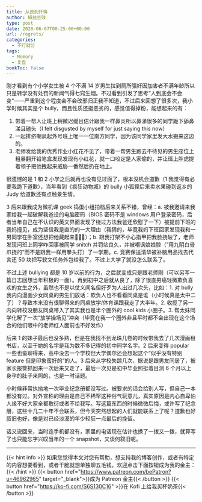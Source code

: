 ```yaml
---
title: 从良到忏悔
author: 椒盐豆豉
type: post
date: 2020-06-07T00:25:00+00:00
url: /regrets/
categories:
  - 不行就分
tags:
  - Memory
  - 复盘
bookToc: false
---
```

刚才看到有个小学女生被 4 个不满 14 岁男生拉到厕所强奸因加害者不满年龄所以只是转学没有处罚的新闻气得七窍生烟。不过看到引发了思考“人到底会不会变“——严重到这个程度会不会改邪归正我不知道，不过后来回想了很多次，我小学时候其实是个 bully，而且性质还挺恶劣的，感觉值得掉粉，能想起来的有：

1. 带着一帮人让班上稍微迟缓且估计跟我一样鼻炎所以鼻涕很多的同学跪下舔鼻涕且磕头（I felt disgusted by myself for just saying this now）
2. 一起排挤嘲讽起外号班上唯一一位南方同学，因为该同学家里发大水搬来这边的。
3. 老师发给我的优秀作业小红花不见了，带着一帮男生跑去不待见的男生座位上粗暴翻开铅笔盒发现发现有小红花，就一口咬定是人家偷的，并让班上胖虎提着领子把他拽起来威胁一番然后扔在地上。

很遗憾的是 1 和 2 小学之后就再也没有见过面了，根本没机会道歉（1 我觉得有必要我跪下道歉），当年看到《疯狂动物城》的 bully 小狐狸后来卖水果碰到返乡的 Judy 给道歉还有点触景生情。

3 后来跟我成为微机课 geek 捣蛋小组拍档后来关系不错，曾经：a. 被我邀请来我家给我一起破解我爸设的电脑密码（BIOS 密码不是 windows 用户登录密码，后者当年自己在不认识的英文界面发现了绕过方法我爸还欣慰了一下）被提前下班的我妈撞见，成为坚信我是直的的一大理由（我猜的，毕竟我妈下班回家发现我和一男同学在卧室还想把他藏起来🤦🏻‍♂️）；b. 跟我打架不小心指甲把我脸挠破了，老师发现问班上同学咋回事被同学 snitch 并罚站良久，并被嘲讽娘娘腔（“用九阴白骨爪挠的”而不是跟我一样用拳头打）了一学期。c. 竞赛保送清华被补脑用品找去代言还 50 块把写软文任务外包给我了。不过上大学了就没怎么联系了。

不过上述 bullying 都是 10 岁以前的行为，之后就变成只是跟老师刚（可以另写一篇日志回想当年积极的一面）。再到初中之后就从良了，除了很直男癌轻微欺负喜欢的女生之外，虽然也不是以仗义闻名但好歹为人出过几次头，比如：1. 对 bully 我内向漫画少女同桌的男生们放话：欺负人也不看看同桌是谁（小时候真是太中二了）？导致本来没有很聊得来的同桌放学/体育课跟我走了大半年。2. 收揽了另一内向转校没朋友同桌带入了其实我也是半个圈外的 cool kids 小圈子。3. 帮太妹同学化解了一次“放学操场见”冲突（毕竟在我一个圈外非且平时都不会出现在这个场合的他们眼中的老师红人面前也不好发作）

后来 1 的妹子最后也没多熟，但是在我找不到龙珠几卷的时候带我去了几次漫画租书店，以至于她的名字是我为数不多记得的初中同学名字。2 后来变得 popular 一些也蛮聊得来，高中没去一个学校但大学偶尔还会想起这个“似乎没有特别 feature 但是印象蛮好的“的人。3 后来从学校失踪几次，据说是跟男友同居了，被家长报警抓回来一次后来又走了，最后一次见是初中毕业照挺着目测 6 个月以上身孕的肚子来照的，也是一时话题。

小时候非常执拗地一次毕业纪念册都没写过。被要求的话会给别人写，但自己一本都没有过。对外宣称的理由是自己不稀罕这种俗气玩意儿，真实原因是内心自卑怕人缘不好大家全都敷衍或者不给我写。写这篇东西的时候微微后悔，或许写了纪念册，这些十几二十年不会联系，但今天突然想起的人们就能联系上了呢？道歉也好叙旧也好，像是对已经淡漠的年少轻狂一点最后的挽留。

话又说回来，当时连手机都没有，家里的电话现在估计也换了一拨又一拨，就算写了也只能忘字兴叹当年的一个 snapshot，又谈何叙旧呢。

---
{{< hint info >}}
如果您觉得本文对您有帮助，想支持我的博客创作，或者有特定的内容想要看到，或者干脆就想单独聊五毛钱，欢迎点击下面按钮成为我的金主：
{{< /hint >}}
{{< button href="https://www.patreon.com/bePatron?u=46962965" target="_blank">}}成为 Patreon 金主{{< /button >}}
{{< button href="https://ko-fi.com/S6S130C16" >}}在 Kofi 上给我买杯奶茶{{< /button >}}